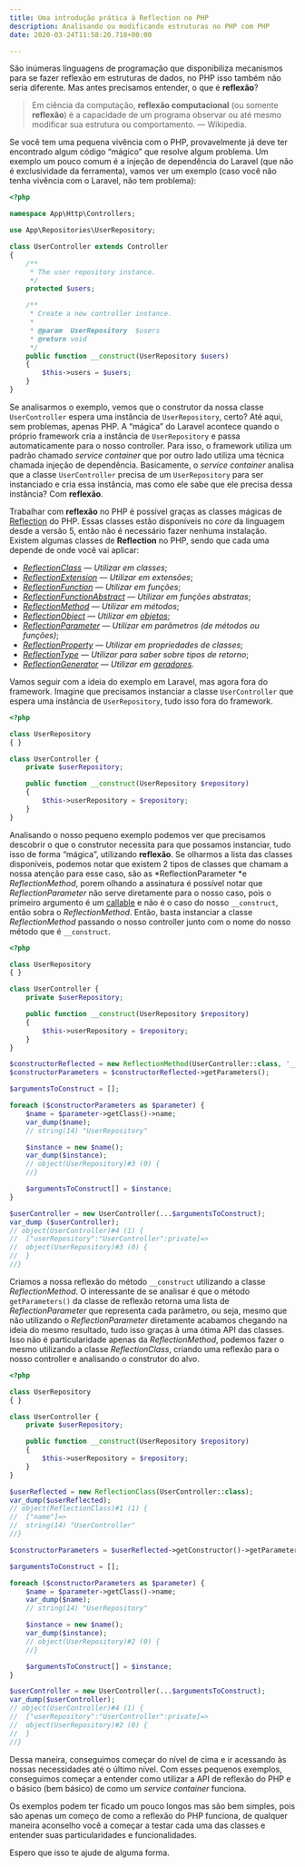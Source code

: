 ```yaml
---
title: Uma introdução prática à Reflection no PHP
description: Analisando ou modificando estruturas no PHP com PHP
date: 2020-03-24T11:58:20.718+00:00

---
```

São inúmeras linguagens de programação que disponibiliza mecanismos para se
fazer reflexão em estruturas de dados, no PHP isso também não seria diferente.
Mas antes precisamos entender, o que é **reflexão**?

> Em ciência da computação, **reflexão computacional** (ou somente **reflexão**) é
> a capacidade de um programa observar ou até mesmo modificar sua estrutura ou
> comportamento. — Wikipedia.

Se você tem uma pequena vivência com o PHP, provavelmente já deve ter encontrado
algum código “mágico” que resolve algum problema. Um exemplo um pouco comum é a
injeção de dependência do Laravel (que não é exclusividade da ferramenta), vamos
ver um exemplo (caso você não tenha vivência com o Laravel, não tem problema):

```php
<?php

namespace App\Http\Controllers;

use App\Repositories\UserRepository;

class UserController extends Controller
{
    /**
     * The user repository instance.
     */
    protected $users;

    /**
     * Create a new controller instance.
     *
     * @param  UserRepository  $users
     * @return void
     */
    public function __construct(UserRepository $users)
    {
        $this->users = $users;
    }
}
```

Se analisarmos o exemplo, vemos que o construtor da nossa classe
`UserController` espera uma instância de `UserRepository`, certo? Até aqui, sem
problemas, apenas PHP. A “mágica” do Laravel acontece quando o próprio framework
cria a instância de `UserRepository` e passa automaticamente para o nosso
controller. Para isso, o framework utiliza um padrão chamado _service container_
que por outro lado utiliza uma técnica chamada injeção de dependência.
Basicamente, o _service container_ analisa que a classe `UserController` precisa
de um `UserRepository` para ser instanciado e cria essa instância, mas como ele
sabe que ele precisa dessa instância? Com **reflexão**.

Trabalhar com **reflexão** no PHP é possível graças as classes mágicas de
[Reflection](https://www.php.net/manual/pt_BR/book.reflection.php) do PHP. Essas
classes estão disponíveis no _core_ da linguagem desde a versão 5, então não é
necessário fazer nenhuma instalação. Existem algumas classes de **Reflection**
no PHP, sendo que cada uma depende de onde você vai aplicar:

* [_ReflectionClass_](https://www.php.net/manual/pt_BR/class.reflectionclass.php) _— Utilizar em classes_;
* [_ReflectionExtension_](https://www.php.net/manual/pt_BR/class.reflectionextension.php) _— Utilizar em extensões_;
* [_ReflectionFunction_](https://www.php.net/manual/pt_BR/class.reflectionfunction.php) _— Utilizar em funções_;
* [_ReflectionFunctionAbstract_](https://www.php.net/manual/pt_BR/class.reflectionfunctionabstract.php) _— Utilizar em funções abstratas_;
* [_ReflectionMethod_](https://www.php.net/manual/pt_BR/class.reflectionmethod.php) _— Utilizar em métodos_;
* [_ReflectionObject_](https://www.php.net/manual/pt_BR/class.reflectionobject.php) _— Utilizar em_ [_objetos_](https://www.php.net/manual/pt_BR/language.types.object.php);
* [_ReflectionParameter_](https://www.php.net/manual/pt_BR/class.reflectionparameter.php) _— Utilizar em parâmetros (de métodos ou funções)_;
* [_ReflectionProperty_](https://www.php.net/manual/pt_BR/class.reflectionproperty.php) _— Utilizar em propriedades de classes_;
* [_ReflectionType_](https://www.php.net/manual/pt_BR/class.reflectiontype.php) _— Utilizar para saber sobre tipos de retorno_;
* [_ReflectionGenerator_](https://www.php.net/manual/pt_BR/class.reflectiongenerator.php) _— Utilizar em_ [_geradores_](https://www.php.net/manual/pt_BR/class.generator.php).

Vamos seguir com a ideia do exemplo em Laravel, mas agora fora do framework.
Imagine que precisamos instanciar a classe `UserController` que espera uma
instância de `UserRepository`, tudo isso fora do framework.

```php
<?php

class UserRepository
{ }

class UserController {
    private $userRepository;

    public function __construct(UserRepository $repository)
    {
        $this->userRepository = $repository;
    }
}
```

Analisando o nosso pequeno exemplo podemos ver que precisamos descobrir o que o
construtor necessita para que possamos instanciar, tudo isso de forma “mágica”,
utilizando **reflexão**. Se olharmos a lista das classes disponíveis, podemos
notar que existem 2 tipos de classes que chamam a nossa atenção para esse caso,
são as *ReflectionParameter *e _ReflectionMethod_, porem olhando a assinatura é
possível notar que _ReflectionParameter_ não serve diretamente para o nosso
caso, pois o primeiro argumento é um
[callable](https://www.php.net/manual/pt_BR/language.types.callable.php) e não é
o caso do nosso `__construct`, então sobra o _ReflectionMethod_. Então, basta
instanciar a classe _ReflectionMethod_ passando o nosso controller junto com o
nome do nosso método que é `__construct`.

```php
<?php

class UserRepository
{ }

class UserController {
    private $userRepository;

    public function __construct(UserRepository $repository)
    {
        $this->userRepository = $repository;
    }
}

$constructorReflected = new ReflectionMethod(UserController::class, '__construct');
$constructorParameters = $constructorReflected->getParameters();

$argumentsToConstruct = [];

foreach ($constructorParameters as $parameter) {
    $name = $parameter->getClass()->name;
    var_dump($name);
    // string(14) "UserRepository"

    $instance = new $name();
    var_dump($instance);
    // object(UserRepository)#3 (0) {
    //}

    $argumentsToConstruct[] = $instance;
}

$userController = new UserController(...$argumentsToConstruct);
var_dump ($userController);
// object(UserController)#4 (1) {
//  ["userRepository":"UserController":private]=>
//  object(UserRepository)#3 (0) {
//  }
//}
```

Criamos a nossa reflexão do método `__construct` utilizando a classe
_ReflectionMethod_. O interessante de se analisar é que o método
`getParameters()` da classe de reflexão retorna uma lista de
_ReflectionParameter_ que representa cada parâmetro, ou seja, mesmo que não
utilizando o _ReflectionParameter_ diretamente acabamos chegando na ideia do
mesmo resultado, tudo isso graças à uma ótima API das classes. Isso não é
particularidade apenas da _ReflectionMethod_, podemos fazer o mesmo utilizando a
classe _ReflectionClass_, criando uma reflexão para o nosso controller e
analisando o construtor do alvo.

```php
<?php

class UserRepository
{ }

class UserController {
    private $userRepository;

    public function __construct(UserRepository $repository)
    {
        $this->userRepository = $repository;
    }
}

$userReflected = new ReflectionClass(UserController::class);
var_dump($userReflected);
// object(ReflectionClass)#1 (1) {
//  ["name"]=>
//  string(14) "UserController"
//}

$constructorParameters = $userReflected->getConstructor()->getParameters();

$argumentsToConstruct = [];

foreach ($constructorParameters as $parameter) {
    $name = $parameter->getClass()->name;
    var_dump($name);
    // string(14) "UserRepository"

    $instance = new $name();
    var_dump($instance);
    // object(UserRepository)#2 (0) {
    //}

    $argumentsToConstruct[] = $instance;
}

$userController = new UserController(...$argumentsToConstruct);
var_dump($userController);
// object(UserController)#4 (1) {
//  ["userRepository":"UserController":private]=>
//  object(UserRepository)#2 (0) {
//  }
//}
```

Dessa maneira, conseguimos começar do nível de cima e ir acessando às nossas
necessidades até o último nível. Com esses pequenos exemplos, conseguimos
começar a entender como utilizar a API de reflexão do PHP e o básico (bem
básico) de como um _service container_ funciona.

Os exemplos podem ter ficado um pouco longos mas são bem simples, pois são
apenas um começo de como a reflexão do PHP funciona, de qualquer maneira
aconselho você a começar a testar cada uma das classes e entender suas
particularidades e funcionalidades.

Espero que isso te ajude de alguma forma.